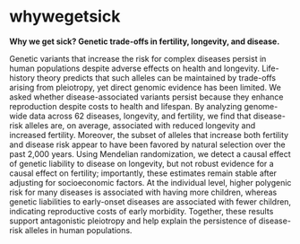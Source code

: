 # whywegetsick
**Why we get sick? Genetic trade-offs in fertility, longevity, and disease.**

Genetic variants that increase the risk for complex diseases persist in human populations despite adverse effects on health and longevity. Life-history theory predicts that such alleles can be maintained by trade-offs arising from pleiotropy, yet direct genomic evidence has been limited. We asked whether disease-associated variants persist because they enhance reproduction despite costs to health and lifespan. By analyzing genome-wide data across 62 diseases, longevity, and fertility, we find that disease-risk alleles are, on average, associated with reduced longevity and increased fertility. Moreover, the subset of alleles that increase both fertility and disease risk appear to have been favored by natural selection over the past 2,000 years. Using Mendelian randomization, we detect a causal effect of genetic liability to disease on longevity, but not robust evidence for a causal effect on fertility; importantly, these estimates remain stable after adjusting for socioeconomic factors. At the individual level, higher polygenic risk for many diseases is associated with having more children, whereas genetic liabilities to early-onset diseases are associated with fewer children, indicating reproductive costs of early morbidity. Together, these results support antagonistic pleiotropy and help explain the persistence of disease-risk alleles in human populations.

